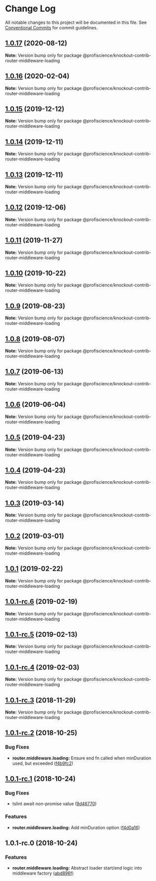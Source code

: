 # Change Log

All notable changes to this project will be documented in this file.
See [Conventional Commits](https://conventionalcommits.org) for commit guidelines.

## [1.0.17](https://github.com/Profiscience/knockout-contrib/compare/@profiscience/knockout-contrib-router-middleware-loading@1.0.16...@profiscience/knockout-contrib-router-middleware-loading@1.0.17) (2020-08-12)

**Note:** Version bump only for package @profiscience/knockout-contrib-router-middleware-loading

## [1.0.16](https://github.com/Profiscience/knockout-contrib/compare/@profiscience/knockout-contrib-router-middleware-loading@1.0.15...@profiscience/knockout-contrib-router-middleware-loading@1.0.16) (2020-02-04)

**Note:** Version bump only for package @profiscience/knockout-contrib-router-middleware-loading

## [1.0.15](https://github.com/Profiscience/knockout-contrib/compare/@profiscience/knockout-contrib-router-middleware-loading@1.0.14...@profiscience/knockout-contrib-router-middleware-loading@1.0.15) (2019-12-12)

**Note:** Version bump only for package @profiscience/knockout-contrib-router-middleware-loading

## [1.0.14](https://github.com/Profiscience/knockout-contrib/compare/@profiscience/knockout-contrib-router-middleware-loading@1.0.13...@profiscience/knockout-contrib-router-middleware-loading@1.0.14) (2019-12-11)

**Note:** Version bump only for package @profiscience/knockout-contrib-router-middleware-loading

## [1.0.13](https://github.com/Profiscience/knockout-contrib/compare/@profiscience/knockout-contrib-router-middleware-loading@1.0.12...@profiscience/knockout-contrib-router-middleware-loading@1.0.13) (2019-12-11)

**Note:** Version bump only for package @profiscience/knockout-contrib-router-middleware-loading

## [1.0.12](https://github.com/Profiscience/knockout-contrib/compare/@profiscience/knockout-contrib-router-middleware-loading@1.0.11...@profiscience/knockout-contrib-router-middleware-loading@1.0.12) (2019-12-06)

**Note:** Version bump only for package @profiscience/knockout-contrib-router-middleware-loading

## [1.0.11](https://github.com/Profiscience/knockout-contrib/compare/@profiscience/knockout-contrib-router-middleware-loading@1.0.10...@profiscience/knockout-contrib-router-middleware-loading@1.0.11) (2019-11-27)

**Note:** Version bump only for package @profiscience/knockout-contrib-router-middleware-loading

## [1.0.10](https://github.com/Profiscience/knockout-contrib/compare/@profiscience/knockout-contrib-router-middleware-loading@1.0.9...@profiscience/knockout-contrib-router-middleware-loading@1.0.10) (2019-10-22)

**Note:** Version bump only for package @profiscience/knockout-contrib-router-middleware-loading

## [1.0.9](https://github.com/Profiscience/knockout-contrib/compare/@profiscience/knockout-contrib-router-middleware-loading@1.0.8...@profiscience/knockout-contrib-router-middleware-loading@1.0.9) (2019-08-23)

**Note:** Version bump only for package @profiscience/knockout-contrib-router-middleware-loading

## [1.0.8](https://github.com/Profiscience/knockout-contrib/compare/@profiscience/knockout-contrib-router-middleware-loading@1.0.7...@profiscience/knockout-contrib-router-middleware-loading@1.0.8) (2019-08-07)

**Note:** Version bump only for package @profiscience/knockout-contrib-router-middleware-loading

## [1.0.7](https://github.com/Profiscience/knockout-contrib/compare/@profiscience/knockout-contrib-router-middleware-loading@1.0.6...@profiscience/knockout-contrib-router-middleware-loading@1.0.7) (2019-06-13)

**Note:** Version bump only for package @profiscience/knockout-contrib-router-middleware-loading

## [1.0.6](https://github.com/Profiscience/knockout-contrib/compare/@profiscience/knockout-contrib-router-middleware-loading@1.0.5...@profiscience/knockout-contrib-router-middleware-loading@1.0.6) (2019-06-04)

**Note:** Version bump only for package @profiscience/knockout-contrib-router-middleware-loading

## [1.0.5](https://github.com/Profiscience/knockout-contrib/compare/@profiscience/knockout-contrib-router-middleware-loading@1.0.4...@profiscience/knockout-contrib-router-middleware-loading@1.0.5) (2019-04-23)

**Note:** Version bump only for package @profiscience/knockout-contrib-router-middleware-loading

## [1.0.4](https://github.com/Profiscience/knockout-contrib/compare/@profiscience/knockout-contrib-router-middleware-loading@1.0.3...@profiscience/knockout-contrib-router-middleware-loading@1.0.4) (2019-04-23)

**Note:** Version bump only for package @profiscience/knockout-contrib-router-middleware-loading

## [1.0.3](https://github.com/Profiscience/knockout-contrib/compare/@profiscience/knockout-contrib-router-middleware-loading@1.0.2...@profiscience/knockout-contrib-router-middleware-loading@1.0.3) (2019-03-14)

**Note:** Version bump only for package @profiscience/knockout-contrib-router-middleware-loading

## [1.0.2](https://github.com/Profiscience/knockout-contrib/compare/@profiscience/knockout-contrib-router-middleware-loading@1.0.1...@profiscience/knockout-contrib-router-middleware-loading@1.0.2) (2019-03-01)

**Note:** Version bump only for package @profiscience/knockout-contrib-router-middleware-loading

## [1.0.1](https://github.com/Profiscience/knockout-contrib/compare/@profiscience/knockout-contrib-router-middleware-loading@1.0.1-rc.6...@profiscience/knockout-contrib-router-middleware-loading@1.0.1) (2019-02-22)

**Note:** Version bump only for package @profiscience/knockout-contrib-router-middleware-loading

## [1.0.1-rc.6](https://github.com/Profiscience/knockout-contrib/compare/@profiscience/knockout-contrib-router-middleware-loading@1.0.1-rc.5...@profiscience/knockout-contrib-router-middleware-loading@1.0.1-rc.6) (2019-02-19)

**Note:** Version bump only for package @profiscience/knockout-contrib-router-middleware-loading

## [1.0.1-rc.5](https://github.com/Profiscience/knockout-contrib/compare/@profiscience/knockout-contrib-router-middleware-loading@1.0.1-rc.4...@profiscience/knockout-contrib-router-middleware-loading@1.0.1-rc.5) (2019-02-13)

**Note:** Version bump only for package @profiscience/knockout-contrib-router-middleware-loading

## [1.0.1-rc.4](https://github.com/Profiscience/knockout-contrib/compare/@profiscience/knockout-contrib-router-middleware-loading@1.0.1-rc.3...@profiscience/knockout-contrib-router-middleware-loading@1.0.1-rc.4) (2019-02-03)

**Note:** Version bump only for package @profiscience/knockout-contrib-router-middleware-loading

## [1.0.1-rc.3](https://github.com/Profiscience/knockout-contrib/compare/@profiscience/knockout-contrib-router-middleware-loading@1.0.1-rc.2...@profiscience/knockout-contrib-router-middleware-loading@1.0.1-rc.3) (2018-11-29)

**Note:** Version bump only for package @profiscience/knockout-contrib-router-middleware-loading

## [1.0.1-rc.2](https://github.com/Profiscience/knockout-contrib/compare/@profiscience/knockout-contrib-router-middleware-loading@1.0.1-rc.1...@profiscience/knockout-contrib-router-middleware-loading@1.0.1-rc.2) (2018-10-25)

### Bug Fixes

- **router.middleware.loading:** Ensure end fn called when minDuration used, but exceeded ([f4b9fc2](https://github.com/Profiscience/knockout-contrib/commit/f4b9fc2))

## [1.0.1-rc.1](https://github.com/Profiscience/knockout-contrib/compare/@profiscience/knockout-contrib-router-middleware-loading@1.0.1-rc.0...@profiscience/knockout-contrib-router-middleware-loading@1.0.1-rc.1) (2018-10-24)

### Bug Fixes

- tslint await non-promise value ([9d46770](https://github.com/Profiscience/knockout-contrib/commit/9d46770))

### Features

- **router.middleware.loading:** Add minDuration option ([f4d0a16](https://github.com/Profiscience/knockout-contrib/commit/f4d0a16))

## 1.0.1-rc.0 (2018-10-24)

### Features

- **router.middleware.loading:** Abstract loader start/end logic into middleware factory ([abd896f](https://github.com/Profiscience/knockout-contrib/commit/abd896f))
